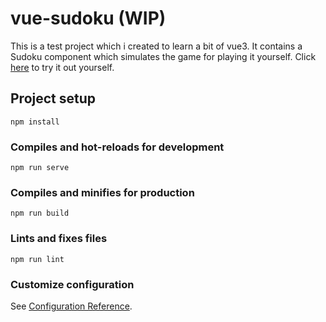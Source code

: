 # vue-sudoku (WIP)

This is a test project which i created to learn a bit of vue3. It contains a Sudoku component which simulates the game for playing it yourself. Click [here](https://tobiasloch.github.io/vue-sudoku/) to try it out yourself.

## Project setup
```
npm install
```

### Compiles and hot-reloads for development
```
npm run serve
```

### Compiles and minifies for production
```
npm run build
```

### Lints and fixes files
```
npm run lint
```

### Customize configuration
See [Configuration Reference](https://cli.vuejs.org/config/).
